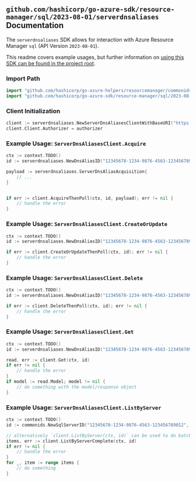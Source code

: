 
## `github.com/hashicorp/go-azure-sdk/resource-manager/sql/2023-08-01/serverdnsaliases` Documentation

The `serverdnsaliases` SDK allows for interaction with Azure Resource Manager `sql` (API Version `2023-08-01`).

This readme covers example usages, but further information on [using this SDK can be found in the project root](https://github.com/hashicorp/go-azure-sdk/tree/main/docs).

### Import Path

```go
import "github.com/hashicorp/go-azure-helpers/resourcemanager/commonids"
import "github.com/hashicorp/go-azure-sdk/resource-manager/sql/2023-08-01/serverdnsaliases"
```


### Client Initialization

```go
client := serverdnsaliases.NewServerDnsAliasesClientWithBaseURI("https://management.azure.com")
client.Client.Authorizer = authorizer
```


### Example Usage: `ServerDnsAliasesClient.Acquire`

```go
ctx := context.TODO()
id := serverdnsaliases.NewDnsAliasID("12345678-1234-9876-4563-123456789012", "example-resource-group", "serverName", "dnsAliasName")

payload := serverdnsaliases.ServerDnsAliasAcquisition{
	// ...
}


if err := client.AcquireThenPoll(ctx, id, payload); err != nil {
	// handle the error
}
```


### Example Usage: `ServerDnsAliasesClient.CreateOrUpdate`

```go
ctx := context.TODO()
id := serverdnsaliases.NewDnsAliasID("12345678-1234-9876-4563-123456789012", "example-resource-group", "serverName", "dnsAliasName")

if err := client.CreateOrUpdateThenPoll(ctx, id); err != nil {
	// handle the error
}
```


### Example Usage: `ServerDnsAliasesClient.Delete`

```go
ctx := context.TODO()
id := serverdnsaliases.NewDnsAliasID("12345678-1234-9876-4563-123456789012", "example-resource-group", "serverName", "dnsAliasName")

if err := client.DeleteThenPoll(ctx, id); err != nil {
	// handle the error
}
```


### Example Usage: `ServerDnsAliasesClient.Get`

```go
ctx := context.TODO()
id := serverdnsaliases.NewDnsAliasID("12345678-1234-9876-4563-123456789012", "example-resource-group", "serverName", "dnsAliasName")

read, err := client.Get(ctx, id)
if err != nil {
	// handle the error
}
if model := read.Model; model != nil {
	// do something with the model/response object
}
```


### Example Usage: `ServerDnsAliasesClient.ListByServer`

```go
ctx := context.TODO()
id := commonids.NewSqlServerID("12345678-1234-9876-4563-123456789012", "example-resource-group", "serverName")

// alternatively `client.ListByServer(ctx, id)` can be used to do batched pagination
items, err := client.ListByServerComplete(ctx, id)
if err != nil {
	// handle the error
}
for _, item := range items {
	// do something
}
```
